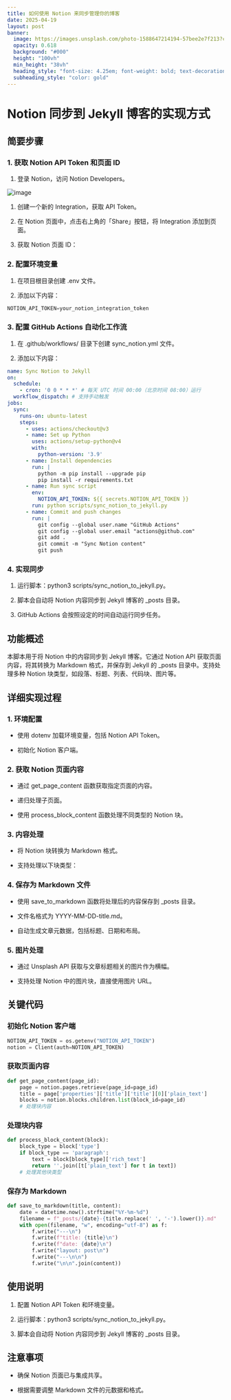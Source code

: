 ```yaml
---
title: 如何使用 Notion 来同步管理你的博客
date: 2025-04-19
layout: post
banner:
  image: https://images.unsplash.com/photo-1588647214194-57bee2e7f213?crop=entropy&cs=tinysrgb&fit=max&fm=jpg&ixid=M3w2OTIwMzJ8MHwxfHJhbmRvbXx8fHx8fHx8fDE3NDUwMjY2NjV8&ixlib=rb-4.0.3&q=80&w=1080
  opacity: 0.618
  background: "#000"
  height: "100vh"
  min_height: "38vh"
  heading_style: "font-size: 4.25em; font-weight: bold; text-decoration: underline"
  subheading_style: "color: gold"
---
```


# Notion 同步到 Jekyll 博客的实现方式

## 简要步骤

### 1. 获取 Notion API Token 和页面 ID

1. 登录 Notion，访问 Notion Developers。

![image](https://prod-files-secure.s3.us-west-2.amazonaws.com/a7a0cc5a-89b9-4cda-8686-1fba0ca52f40/d19c1afe-dea5-4312-9333-786b0ba83054/image.png?X-Amz-Algorithm=AWS4-HMAC-SHA256&X-Amz-Content-Sha256=UNSIGNED-PAYLOAD&X-Amz-Credential=ASIAZI2LB4662XFFWWHG%2F20250419%2Fus-west-2%2Fs3%2Faws4_request&X-Amz-Date=20250419T013745Z&X-Amz-Expires=3600&X-Amz-Security-Token=IQoJb3JpZ2luX2VjEPr%2F%2F%2F%2F%2F%2F%2F%2F%2F%2FwEaCXVzLXdlc3QtMiJIMEYCIQDpkMy122UevYh0ZOBmotxFEwPsWnQT2ac9KyItfH1%2FGgIhALmfpbaiL5dn8Szu6fV41UttWgym%2FiAE4ce4G3kflGgZKogECIP%2F%2F%2F%2F%2F%2F%2F%2F%2F%2FwEQABoMNjM3NDIzMTgzODA1IgwevzC5LizlA7tMWuwq3ANN6voOa6z%2BC%2Bl%2BVEe3TZBd02M9oXVsKpZhOje05GbVesiWe1R6BTWObPOIICStWishyoEUeEV%2FSgFqueF%2BuvBMKJz%2F4s2SGg9UrJS0%2BVcg%2BBZ6%2F%2Bp%2BtIdbpXM2Zx84wux3JvfKNqB8CUkfpCqNlS4kBldtdUvT6LpRqOn84xYVO%2FjKPZwhD19gwc76rin34iCehg2HvXrsTArdwZVmVNUiIFW5yZQGIXml75Up57tKwSQH7wyb5a2uZ8Z8%2F7hO07e31G2HkCX7%2BOGQOzD9vHJiqLgOS%2BXvanInE7LuOHUaf82iCCYHOLuFvJTgO9eM0kVFYo7yc7GVOMW2%2FU%2Fb37NLwtyn%2FIESKMVnepx1nJKG9e50MDxHOJjU2DgrZ%2F0EEXbEzb6ccGlf8TEDBqEE5Vv6L22SyTYOgpay%2BZg3lBgzewD4wqQU8TodrEOlvyt2BMBlEaC4B%2FgTZ3Dmvk4FA%2BK9aMmRkGqjLPAe1KO7G8PHHokjlA%2FEaxzS8%2FD3FR4oqMMNL3T5A22iCLuQTFu7JeOGltPRrrum5zQ9thEz2TbKV8V6CYjUyST0bRu%2BZPuYxAThP%2FtJvMDzmXFelNxCuao9clEfaluHkj62P2sItbvoLlOLY3fBXD0IShVfTDCD%2BIvABjqkATfJB0i0xtgopUllCKKdOznm8ZZ%2F6XPJLWXj2aKpknubF28QBN2R%2FSzjiVIpFwbvYOUbGwl4oatJCzUurQDnhn%2FCAmZXIDDqaA2ER50ppLk73aGDhyLMnGcwMceX2AwrQfYiuygJIa82matKwslLbnFtqvgCp5hjKZth%2FBJ3qRZSCuXdIPNUs6mgyXubpdYNJm%2Bhy0FPJg2Sjr6IgXxAdb4LQot6&X-Amz-Signature=02e787d35b7ff354cc0bc8c8f7f29d039fd8049168b7be137186c172b21f1b52&X-Amz-SignedHeaders=host&x-id=GetObject)

1. 创建一个新的 Integration，获取 API Token。

1. 在 Notion 页面中，点击右上角的「Share」按钮，将 Integration 添加到页面。

1. 获取 Notion 页面 ID：


### 2. 配置环境变量

1. 在项目根目录创建 .env 文件。

1. 添加以下内容：

```javascript
NOTION_API_TOKEN=your_notion_integration_token
```

### 3. 配置 GitHub Actions 自动化工作流

1. 在 .github/workflows/ 目录下创建 sync_notion.yml 文件。

1. 添加以下内容：

```yaml
name: Sync Notion to Jekyll
on:
  schedule:
    - cron: '0 0 * * *' # 每天 UTC 时间 00:00（北京时间 08:00）运行
  workflow_dispatch: # 支持手动触发
jobs:
  sync:
    runs-on: ubuntu-latest
    steps:
      - uses: actions/checkout@v3
      - name: Set up Python
        uses: actions/setup-python@v4
        with:
          python-version: '3.9'
      - name: Install dependencies
        run: |
          python -m pip install --upgrade pip
          pip install -r requirements.txt
      - name: Run sync script
        env:
          NOTION_API_TOKEN: ${{ secrets.NOTION_API_TOKEN }}
        run: python scripts/sync_notion_to_jekyll.py
      - name: Commit and push changes
        run: |
          git config --global user.name "GitHub Actions"
          git config --global user.email "actions@github.com"
          git add .
          git commit -m "Sync Notion content"
          git push
```

### 4. 实现同步

1. 运行脚本：python3 scripts/sync_notion_to_jekyll.py。

1. 脚本会自动将 Notion 内容同步到 Jekyll 博客的 _posts 目录。

1. GitHub Actions 会按照设定的时间自动运行同步任务。

## 功能概述

本脚本用于将 Notion 中的内容同步到 Jekyll 博客。它通过 Notion API 获取页面内容，将其转换为 Markdown 格式，并保存到 Jekyll 的 _posts 目录中。支持处理多种 Notion 块类型，如段落、标题、列表、代码块、图片等。

## 详细实现过程

### 1. 环境配置

- 使用 dotenv 加载环境变量，包括 Notion API Token。

- 初始化 Notion 客户端。

### 2. 获取 Notion 页面内容

- 通过 get_page_content 函数获取指定页面的内容。

- 递归处理子页面。

- 使用 process_block_content 函数处理不同类型的 Notion 块。

### 3. 内容处理

- 将 Notion 块转换为 Markdown 格式。

- 支持处理以下块类型：


### 4. 保存为 Markdown 文件

- 使用 save_to_markdown 函数将处理后的内容保存到 _posts 目录。

- 文件名格式为 YYYY-MM-DD-title.md。

- 自动生成文章元数据，包括标题、日期和布局。

### 5. 图片处理

- 通过 Unsplash API 获取与文章标题相关的图片作为横幅。

- 支持处理 Notion 中的图片块，直接使用图片 URL。

## 关键代码

### 初始化 Notion 客户端

```python
NOTION_API_TOKEN = os.getenv("NOTION_API_TOKEN")
notion = Client(auth=NOTION_API_TOKEN)
```

### 获取页面内容

```python
def get_page_content(page_id):
    page = notion.pages.retrieve(page_id=page_id)
    title = page['properties']['title']['title'][0]['plain_text']
    blocks = notion.blocks.children.list(block_id=page_id)
    # 处理块内容
```

### 处理块内容

```python
def process_block_content(block):
    block_type = block['type']
    if block_type == 'paragraph':
        text = block[block_type]['rich_text']
        return ''.join([t['plain_text'] for t in text])
    # 处理其他块类型
```

### 保存为 Markdown

```python
def save_to_markdown(title, content):
    date = datetime.now().strftime("%Y-%m-%d")
    filename = f"_posts/{date}-{title.replace(' ', '-').lower()}.md"
    with open(filename, "w", encoding="utf-8") as f:
        f.write("---\n")
        f.write(f"title: {title}\n")
        f.write(f"date: {date}\n")
        f.write("layout: post\n")
        f.write("---\n\n")
        f.write("\n\n".join(content))
```

## 使用说明

1. 配置 Notion API Token 和环境变量。

1. 运行脚本：python3 scripts/sync_notion_to_jekyll.py。

1. 脚本会自动将 Notion 内容同步到 Jekyll 博客的 _posts 目录。

## 注意事项

- 确保 Notion 页面已与集成共享。

- 根据需要调整 Markdown 文件的元数据和格式。